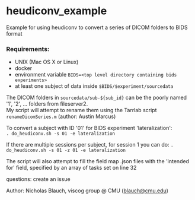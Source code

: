 # heudiconv_example
Example for using heudiconv to convert a series of DICOM folders to BIDS format

### Requirements:
- UNIX (Mac OS X or Linux)
- docker
- environment variable `BIDS=<top level directory containing bids experiments>`
- at least one subject of data inside `$BIDS/$experiment/sourcedata`

The DICOM folders in `sourcedata/sub-${sub_id}` can be the poorly named '1', '2', ... folders from fileserver2.  
My script will attempt to rename them using the Tarrlab script `renameDicomSeries.m` (author: Austin Marcus)

To convert a subject with ID '01' for BIDS experiment 'lateralization':  
`. do_heudiconv.sh -s 01 -e lateralization`

If there are multiple sessions per subject, for session 1 you can do:
`. do_heudiconv.sh -s 01 -z 01 -e lateralization`

The script will also attempt to fill the field map .json files with the 'intended for' field, specified by an array of tasks set on line 32

questions: create an issue

Author: Nicholas Blauch, viscog group @ CMU (blauch@cmu.edu)
